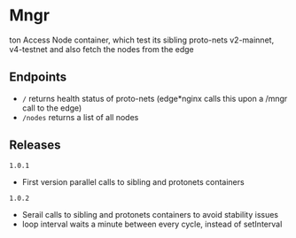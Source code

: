 # Mngr
ton Access Node container, which test its sibling proto-nets v2-mainnet, v4-testnet
and also fetch the nodes from the edge

## Endpoints
- `/` returns health status of proto-nets (edge*nginx calls this upon a /mngr call to the edge)
- `/nodes` returns a list of all nodes

## Releases
`1.0.1`
- First version parallel calls to sibling and protonets containers

`1.0.2`
- Serail calls to sibling and protonets containers to avoid stability issues
- loop interval waits a minute between every cycle, instead of setInterval

